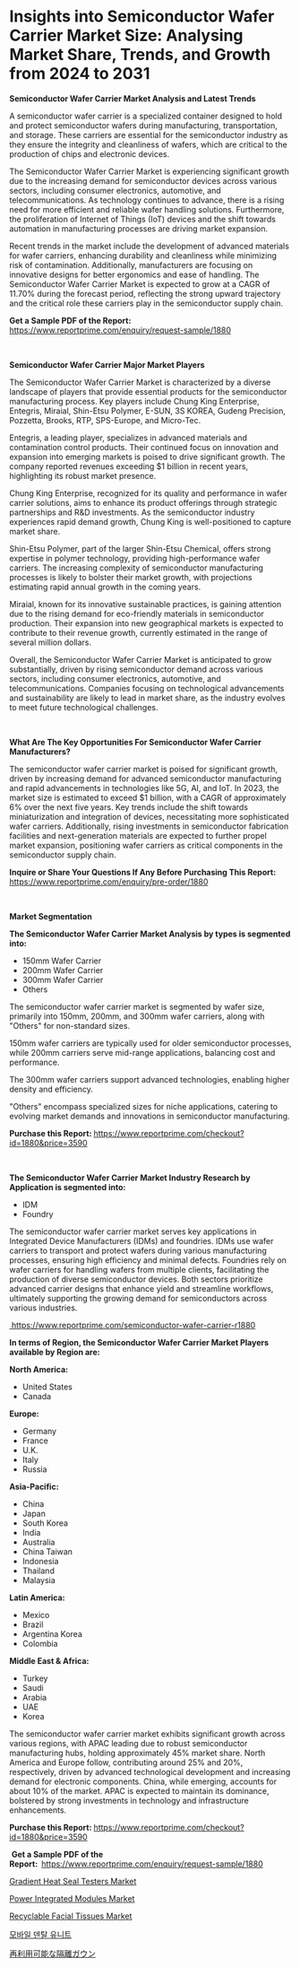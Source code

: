 <p><h1>Insights into Semiconductor Wafer Carrier Market Size: Analysing Market Share, Trends, and Growth from 2024 to 2031</h1></p><p><strong>Semiconductor Wafer Carrier Market Analysis and Latest Trends</strong></p>
<p><p>A semiconductor wafer carrier is a specialized container designed to hold and protect semiconductor wafers during manufacturing, transportation, and storage. These carriers are essential for the semiconductor industry as they ensure the integrity and cleanliness of wafers, which are critical to the production of chips and electronic devices.</p><p>The Semiconductor Wafer Carrier Market is experiencing significant growth due to the increasing demand for semiconductor devices across various sectors, including consumer electronics, automotive, and telecommunications. As technology continues to advance, there is a rising need for more efficient and reliable wafer handling solutions. Furthermore, the proliferation of Internet of Things (IoT) devices and the shift towards automation in manufacturing processes are driving market expansion.</p><p>Recent trends in the market include the development of advanced materials for wafer carriers, enhancing durability and cleanliness while minimizing risk of contamination. Additionally, manufacturers are focusing on innovative designs for better ergonomics and ease of handling. The Semiconductor Wafer Carrier Market is expected to grow at a CAGR of 11.70% during the forecast period, reflecting the strong upward trajectory and the critical role these carriers play in the semiconductor supply chain.</p></p>
<p><strong>Get a Sample PDF of the Report:&nbsp;</strong> <a href="https://www.reportprime.com/enquiry/request-sample/1880">https://www.reportprime.com/enquiry/request-sample/1880</a></p>
<p>&nbsp;</p>
<p><strong>Semiconductor Wafer Carrier Major Market Players</strong></p>
<p><p>The Semiconductor Wafer Carrier Market is characterized by a diverse landscape of players that provide essential products for the semiconductor manufacturing process. Key players include Chung King Enterprise, Entegris, Miraial, Shin-Etsu Polymer, E-SUN, 3S KOREA, Gudeng Precision, Pozzetta, Brooks, RTP, SPS-Europe, and Micro-Tec. </p><p>Entegris, a leading player, specializes in advanced materials and contamination control products. Their continued focus on innovation and expansion into emerging markets is poised to drive significant growth. The company reported revenues exceeding $1 billion in recent years, highlighting its robust market presence.</p><p>Chung King Enterprise, recognized for its quality and performance in wafer carrier solutions, aims to enhance its product offerings through strategic partnerships and R&D investments. As the semiconductor industry experiences rapid demand growth, Chung King is well-positioned to capture market share.</p><p>Shin-Etsu Polymer, part of the larger Shin-Etsu Chemical, offers strong expertise in polymer technology, providing high-performance wafer carriers. The increasing complexity of semiconductor manufacturing processes is likely to bolster their market growth, with projections estimating rapid annual growth in the coming years.</p><p>Miraial, known for its innovative sustainable practices, is gaining attention due to the rising demand for eco-friendly materials in semiconductor production. Their expansion into new geographical markets is expected to contribute to their revenue growth, currently estimated in the range of several million dollars.</p><p>Overall, the Semiconductor Wafer Carrier Market is anticipated to grow substantially, driven by rising semiconductor demand across various sectors, including consumer electronics, automotive, and telecommunications. Companies focusing on technological advancements and sustainability are likely to lead in market share, as the industry evolves to meet future technological challenges.</p></p>
<p>&nbsp;</p>
<p><strong>What Are The Key Opportunities For Semiconductor Wafer Carrier Manufacturers?</strong></p>
<p><p>The semiconductor wafer carrier market is poised for significant growth, driven by increasing demand for advanced semiconductor manufacturing and rapid advancements in technologies like 5G, AI, and IoT. In 2023, the market size is estimated to exceed $1 billion, with a CAGR of approximately 6% over the next five years. Key trends include the shift towards miniaturization and integration of devices, necessitating more sophisticated wafer carriers. Additionally, rising investments in semiconductor fabrication facilities and next-generation materials are expected to further propel market expansion, positioning wafer carriers as critical components in the semiconductor supply chain.</p></p>
<p><strong>Inquire or Share Your Questions If Any Before Purchasing This Report:</strong> <a href="https://www.reportprime.com/enquiry/pre-order/1880">https://www.reportprime.com/enquiry/pre-order/1880</a></p>
<p>&nbsp;</p>
<p><strong>Market Segmentation</strong></p>
<p><strong>The Semiconductor Wafer Carrier Market Analysis by types is segmented into:</strong></p>
<p><ul><li>150mm Wafer Carrier</li><li>200mm Wafer Carrier</li><li>300mm Wafer Carrier</li><li>Others</li></ul></p>
<p><p>The semiconductor wafer carrier market is segmented by wafer size, primarily into 150mm, 200mm, and 300mm wafer carriers, along with "Others" for non-standard sizes. </p><p>150mm wafer carriers are typically used for older semiconductor processes, while 200mm carriers serve mid-range applications, balancing cost and performance. </p><p>The 300mm wafer carriers support advanced technologies, enabling higher density and efficiency. </p><p>"Others" encompass specialized sizes for niche applications, catering to evolving market demands and innovations in semiconductor manufacturing.</p></p>
<p><strong>Purchase this Report:&nbsp;</strong><a href="https://www.reportprime.com/checkout?id=1880&price=3590">https://www.reportprime.com/checkout?id=1880&price=3590</a></p>
<p>&nbsp;</p>
<p><strong>The Semiconductor Wafer Carrier Market Industry Research by Application is segmented into:</strong></p>
<p><ul><li>IDM</li><li>Foundry</li></ul></p>
<p><p>The semiconductor wafer carrier market serves key applications in Integrated Device Manufacturers (IDMs) and foundries. IDMs use wafer carriers to transport and protect wafers during various manufacturing processes, ensuring high efficiency and minimal defects. Foundries rely on wafer carriers for handling wafers from multiple clients, facilitating the production of diverse semiconductor devices. Both sectors prioritize advanced carrier designs that enhance yield and streamline workflows, ultimately supporting the growing demand for semiconductors across various industries.</p></p>
<p><a href="https://www.reportprime.com/semiconductor-wafer-carrier-r1880">&nbsp;https://www.reportprime.com/semiconductor-wafer-carrier-r1880</a></p>
<p><strong>In terms of Region, the Semiconductor Wafer Carrier Market Players available by Region are:</strong></p>
<p>
    <p> <strong> North America: </strong>
        <ul>
            <li>United States</li>
            <li>Canada</li>
        </ul>
        </p> 
    <p> <strong> Europe: </strong>
        <ul>
            <li>Germany</li>
            <li>France</li>
            <li>U.K.</li>
            <li>Italy</li>
            <li>Russia</li>
        </ul>
        </p> 
    <p> <strong> Asia-Pacific: </strong>
        <ul>
            <li>China</li>
            <li>Japan</li>
            <li>South Korea</li>
            <li>India</li>
            <li>Australia</li>
            <li>China Taiwan</li>
            <li>Indonesia</li>
            <li>Thailand</li>
            <li>Malaysia</li>
        </ul>
        </p> 
    <p> <strong> Latin America: </strong>
        <ul>
            <li>Mexico</li>
            <li>Brazil</li>
            <li>Argentina Korea</li>
            <li>Colombia</li>
        </ul>
        </p> 
    <p> <strong> Middle East & Africa: </strong>
        <ul>
            <li>Turkey</li>
            <li>Saudi</li>
            <li>Arabia</li>
            <li>UAE</li>
            <li>Korea</li>
        </ul>
    </p>
    </p>
<p><p>The semiconductor wafer carrier market exhibits significant growth across various regions, with APAC leading due to robust semiconductor manufacturing hubs, holding approximately 45% market share. North America and Europe follow, contributing around 25% and 20%, respectively, driven by advanced technological development and increasing demand for electronic components. China, while emerging, accounts for about 10% of the market. APAC is expected to maintain its dominance, bolstered by strong investments in technology and infrastructure enhancements.</p></p>
<p><strong>Purchase this Report: </strong><a href="https://www.reportprime.com/checkout?id=1880&price=3590">https://www.reportprime.com/checkout?id=1880&price=3590</a></p>
<p>&nbsp;<strong>Get a Sample PDF of the Report:&nbsp;&nbsp;</strong><a href="https://www.reportprime.com/enquiry/request-sample/1880">https://www.reportprime.com/enquiry/request-sample/1880</a></p>
<p><strong></strong></p>
<p><p><a href="https://medium.com/@joeyojholms59/gradient-heat-seal-testers-market-global-market-insights-and-sales-trends-2024-to-2031-f051d02509f9">Gradient Heat Seal Testers Market</a></p><p><a href="https://issuu.com/reportprime-2/docs/power-integrated-modules-market-siz_5ac8e7757b062a">Power Integrated Modules Market</a></p><p><a href="https://medium.com/@jasmine.wilson5656/global-recyclable-facial-tissues-market-is-projected-to-grow-at-a-cagr-of-4-7-955816b731c5">Recyclable Facial Tissues Market</a></p><p><a href="https://medium.com/@othaleffler61/%EB%AA%A8%EB%B0%94%EC%9D%BC-%EC%B9%98%EA%B3%BC-%EC%A7%84%EB%A3%8C%EC%86%8C-%EC%8B%9C%EC%9E%A5-2024%EB%85%84%EB%B6%80%ED%84%B0-2031%EB%85%84%EA%B9%8C%EC%A7%80%EC%9D%98-%EA%B8%80%EB%A1%9C%EB%B2%8C-%EC%8B%9C%EC%9E%A5-%ED%86%B5%EC%B0%B0%EB%A0%A5-%EB%B0%8F-%ED%8C%90%EB%A7%A4-%EB%8F%99%ED%96%A5-5afdff44e2a4">모바일 덴탈 유니트</a></p><p><a href="https://medium.com/@tiffanycooper7272/%E5%86%8D%E5%88%A9%E7%94%A8%E5%8F%AF%E8%83%BD%E3%81%AA%E9%9A%94%E9%9B%A2%E3%82%AC%E3%82%A6%E3%83%B3%E5%B8%82%E5%A0%B4-%E3%82%B0%E3%83%AD%E3%83%BC%E3%83%90%E3%83%AB%E5%B8%82%E5%A0%B4%E3%81%AE%E5%8B%95%E5%90%91%E3%81%A8%E5%B8%82%E5%A0%B4%E4%BA%88%E6%B8%AC-2024%E5%B9%B4-2031%E5%B9%B4-d1857362b1fd">再利用可能な隔離ガウン</a></p></p>